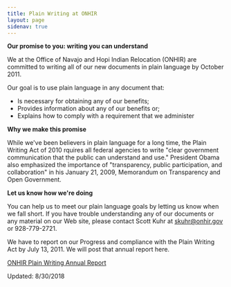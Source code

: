 ```yaml
---
title: Plain Writing at ONHIR
layout: page
sidenav: true
---
```



**Our promise to you: writing you can understand**

We at the Office of Navajo and Hopi Indian Relocation (ONHIR) are committed to writing all of our new documents in plain language by October 2011.

Our goal is to use plain language in any document that:

*   Is necessary for obtaining any of our benefits;
*   Provides information about any of our benefits or;
*   Explains how to comply with a requirement that we administer

**Why we make this promise**

While we've been believers in plain language for a long time, the Plain Writing Act of 2010 rquires all federal agencies to write "clear government communication that the public can understand and use." President Obama also emphasized the importance of "transparency, public participation, and collaboration" in his January 21, 2009, Memorandum on Transparency and Open Government.

**Let us know how we're doing**

You can help us to meet our plain language goals by letting us know when we fall short. If you have trouble understanding any of our documents or any material on our Web site, please contact Scott Kuhr at [skuhr@onhir.gov](mailto:skuhr@onhir.gov?Subject=Public%20Inquiry%20on%20Plain%20Writing%20at%20ONHIR) or 928-779-2721.

We have to report on our Progress and compliance with the Plain Writing Act by July 13, 2011. We will post that annual report here.

[ONHIR Plain Writing Annual Report]({{site.baseurl}}/assets/documents/plain-writing/agency-compliance-report.pdf)

Updated: 8/30/2018